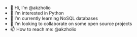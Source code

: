 - 👋 Hi, I’m @akzholio
- 👀 I’m interested in Python
- 🌱 I’m currently learning NoSQL databases
- 💞️ I’m looking to collaborate on some open source projects
- 📫 How to reach me: @akzholio

<!---
akzholio/akzholio is a ✨ special ✨ repository because its `README.md` (this file) appears on your GitHub profile.
You can click the Preview link to take a look at your changes.
--->

